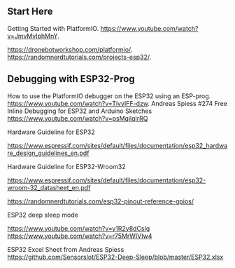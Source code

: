 Start Here
-------------

Getting Started with PlatformIO. https://www.youtube.com/watch?v=JmvMvIphMnY.  

https://dronebotworkshop.com/platformio/.  
https://randomnerdtutorials.com/projects-esp32/.  


Debugging with ESP32-Prog 
--------
How to use the PlatformIO debugger on the ESP32 using an ESP-prog. https://www.youtube.com/watch?v=TivyIFF-dzw. 
Andreas Spiess #274 Free Inline Debugging for ESP32 and Arduino Sketches https://www.youtube.com/watch?v=psMqilqlrRQ




Hardware Guideline for ESP32

https://www.espressif.com/sites/default/files/documentation/esp32_hardware_design_guidelines_en.pdf

Hardware Guideline for ESP32-Wroom32

https://www.espressif.com/sites/default/files/documentation/esp32-wroom-32_datasheet_en.pdf

https://randomnerdtutorials.com/esp32-pinout-reference-gpios/

ESP32 deep sleep mode 

https://www.youtube.com/watch?v=y1R2y8dCsIg
https://www.youtube.com/watch?v=r75MrWIVIw4

ESP32 Excel Sheet from Andreas Spiess
https://github.com/SensorsIot/ESP32-Deep-Sleep/blob/master/ESP32.xlsx

